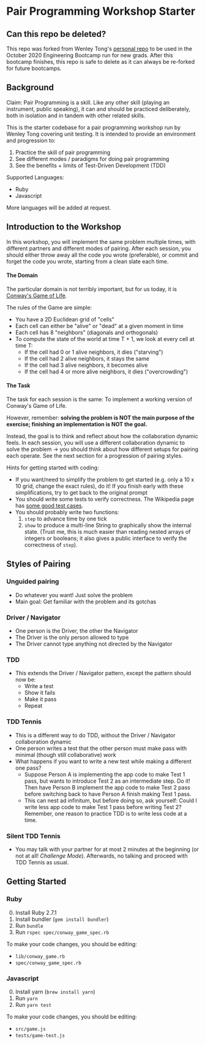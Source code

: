 
# Pair Programming Workshop Starter

## Can this repo be deleted?

This repo was forked from Wenley Tong's [personal repo](https://github.com/wenley/pairing-exercise) to be used in the October 2020 Engineering Bootcamp run for new grads. After this bootcamp finishes, this repo is safe to delete as it can always be re-forked for future bootcamps.

## Background

Claim: Pair Programming is a skill. Like any other skill (playing an instrument, public speaking), it can and should be practiced deliberately, both in isolation and in tandem with other related skills.

This is the starter codebase for a pair programming workshop run by Wenley Tong covering unit testing. It is intended to provide an environment and progression to:
1. Practice the skill of pair programming
2. See different modes / paradigms for doing pair programming
3. See the benefits + limits of Test-Driven Development (TDD)

Supported Languages:
- Ruby
- Javascript

More languages will be added at request.

## Introduction to the Workshop

In this workshop, you will implement the same problem multiple times, with different partners and different modes of pairing. After each session, you should either throw away all the code you wrote (preferable), or commit and forget the code you wrote, starting from a clean slate each time.

#### The Domain

The particular domain is not terribly important, but for us today, it is [Conway's Game of Life](https://en.wikipedia.org/wiki/Conway%27s_Game_of_Life).

The rules of the Game are simple:
- You have a 2D Euclidean grid of "cells"
- Each cell can either be "alive" or "dead" at a given moment in time
- Each cell has 8 "neighbors" (diagonals and orthogonals)
- To compute the state of the world at time T + 1, we look at every cell at time T:
  - If the cell had 0 or 1 alive neighbors, it dies ("starving")
  - If the cell had 2 alive neighbors, it stays the same
  - If the cell had 3 alive neighbors, it becomes alive
  - If the cell had 4 or more alive neighbors, it dies ("overcrowding")

#### The Task

The task for each session is the same: To implement a working version of Conway's Game of Life.

However, remember: **solving the problem is NOT the main purpose of the exercise; finishing an implementation is NOT the goal.**

Instead, the goal is to think and reflect about how the collaboration dynamic feels. In each session, you will use a different collaboration dynamic to solve the problem -> you should think about how different setups for pairing each operate. See the next section for a progression of pairing styles.

Hints for getting started with coding:
- If you want/need to simplify the problem to get started (e.g. only a 10 x 10 grid, change the exact rules), do it! If you finish early with these simplifications, try to get back to the original prompt
- You should write some tests to verify correctness. The Wikipedia page has [some good test cases](https://en.wikipedia.org/wiki/Conway%27s_Game_of_Life#Examples_of_patterns).
- You should probably write two functions:
  1. `step` to advance time by one tick
  2. `show` to produce a multi-line String to graphically show the internal state. (Trust me, this is much easier than reading nested arrays of integers or booleans; it also gives a public interface to verify the correctness of `step`).

## Styles of Pairing

### Unguided pairing
- Do whatever you want! Just solve the problem
- Main goal: Get familiar with the problem and its gotchas

### Driver / Navigator
- One person is the Driver, the other the Navigator
- The Driver is the only person allowed to type
- The Driver cannot type anything not directed by the Navigator

### TDD
- This extends the Driver / Navigator pattern, except the pattern should now be:
  - Write a test
  - Show it fails
  - Make it pass
  - Repeat

### TDD Tennis
- This is a different way to do TDD, without the Driver / Navigator collaboration dynamic
- One person writes a test that the other person must make pass with minimal (though still collaborative) work
- What happens if you want to write a new test while making a different one pass?
  - Suppose Person A is implementing the app code to make Test 1 pass, but wants to introduce Test 2 as an intermediate step. Do it! Then have Person B implement the app code to make Test 2 pass before switching back to have Person A finish making Test 1 pass.
  - This can nest ad infinitum, but before doing so, ask yourself: Could I write less app code to make Test 1 pass before writing Test 2? Remember, one reason to practice TDD is to write less code at a time.

### Silent TDD Tennis
- You may talk with your partner for at most 2 minutes at the beginning (or not at all! _Challenge Mode_). Afterwards, no talking and proceed with TDD Tennis as usual.

## Getting Started

### Ruby

0. Install Ruby 2.7.1
1. Install bundler (`gem install bundler`)
2. Run `bundle`
3. Run `rspec spec/conway_game_spec.rb`

To make your code changes, you should be editing:
- `lib/conway_game.rb`
- `spec/conway_game_spec.rb`

### Javascript

0. Install yarn (`brew install yarn`)
1. Run `yarn`
2. Run `yarn test`

To make your code changes, you should be editing:
- `src/game.js`
- `tests/game-test.js`
